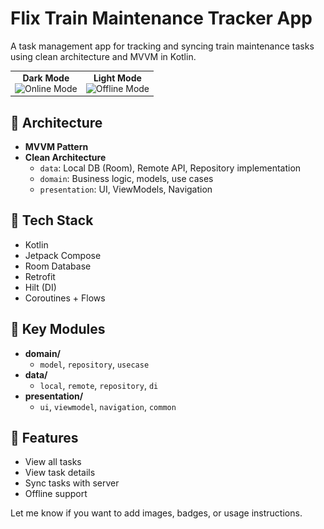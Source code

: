 # Flix Train Maintenance Tracker App

A task management app for tracking and syncing train maintenance tasks using clean architecture and MVVM in Kotlin.

<table align="center">
  <tr>
    <td align="center">
      <div><strong>Dark Mode</strong></div>
      <img src="![OnlineMode.png](OnlineMode.png)" width="300" alt="Online Mode" />
    </td>
    <td align="center">
      <div><strong>Light Mode</strong></div>
      <img src="![OfflineMode.png](OfflineMode.png)" width="300" alt="Offline Mode" />
    </td>
  </tr>
</table>

## 🧱 Architecture

- **MVVM Pattern**
- **Clean Architecture**
    - `data`: Local DB (Room), Remote API, Repository implementation
    - `domain`: Business logic, models, use cases
    - `presentation`: UI, ViewModels, Navigation

## 🔧 Tech Stack

- Kotlin
- Jetpack Compose
- Room Database
- Retrofit
- Hilt (DI)
- Coroutines + Flows

## 📁 Key Modules

- **domain/**
    - `model`, `repository`, `usecase`
- **data/**
    - `local`, `remote`, `repository`, `di`
- **presentation/**
    - `ui`, `viewmodel`, `navigation`, `common`

## 🚀 Features

- View all tasks
- View task details
- Sync tasks with server
- Offline support

Let me know if you want to add images, badges, or usage instructions.